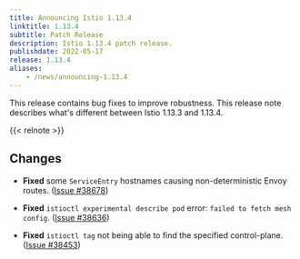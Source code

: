 ```yaml
---
title: Announcing Istio 1.13.4
linktitle: 1.13.4
subtitle: Patch Release
description: Istio 1.13.4 patch release.
publishdate: 2022-05-17
release: 1.13.4
aliases:
    - /news/announcing-1.13.4
---
```


This release contains bug fixes to improve robustness.
This release note describes what's different between Istio 1.13.3 and 1.13.4.

{{< relnote >}}

## Changes

- **Fixed** some `ServiceEntry` hostnames causing non-deterministic Envoy routes.
  ([Issue #38678](https://github.com/istio/istio/issues/38678))

- **Fixed** `istioctl experimental describe pod` error: `failed to fetch mesh config`.
  ([Issue #38636](https://github.com/istio/istio/issues/38636))

- **Fixed** `istioctl tag` not being able to find the specified control-plane.
  ([Issue #38453](https://github.com/istio/istio/issues/38453))
